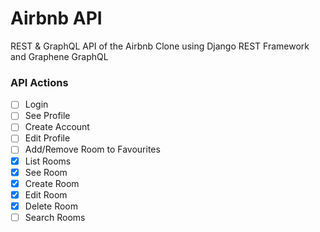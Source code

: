 # Airbnb API

REST & GraphQL API of the Airbnb Clone using Django REST Framework and Graphene GraphQL

### API Actions

- [ ] Login
- [ ] See Profile
- [ ] Create Account
- [ ] Edit Profile
- [ ] Add/Remove Room to Favourites
- [x] List Rooms
- [x] See Room
- [x] Create Room
- [x] Edit Room
- [x] Delete Room
- [ ] Search Rooms

